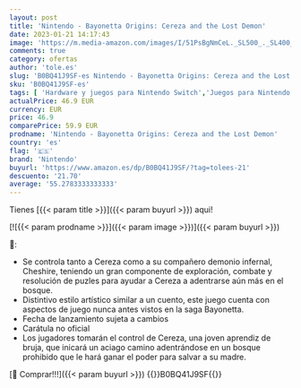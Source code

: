 ```yaml
---
layout: post
title: 'Nintendo - Bayonetta Origins: Cereza and the Lost Demon'
date: 2023-01-21 14:17:43
image: 'https://m.media-amazon.com/images/I/51PsBgNmCeL._SL500_._SL400_.jpg'
comments: true
category: ofertas
author: 'tole.es'
slug: 'B0BQ41J9SF-es Nintendo - Bayonetta Origins: Cereza and the Lost Demon'
sku: 'B0BQ41J9SF-es'
tags: [ 'Hardware y juegos para Nintendo Switch','Juegos para Nintendo Switch','Videojuegos','nintendo','🇪🇸', ]
actualPrice: 46.9 EUR
currency: EUR
price: 46.9
comparePrice: 59.9 EUR
prodname: 'Nintendo - Bayonetta Origins: Cereza and the Lost Demon'
country: 'es'
flag: '🇪🇸'
brand: 'Nintendo'
buyurl: 'https://www.amazon.es/dp/B0BQ41J9SF/?tag=tolees-21'
descuento: '21.70'
average: '55.2783333333333'
---
```


Tienes [{{< param title >}}]({{< param buyurl >}}) aqui!

[![{{< param prodname >}}]({{< param image >}})]({{< param buyurl >}})

🔎:

- Se controla tanto a Cereza como a su compañero demonio infernal, Cheshire, teniendo un gran componente de exploración, combate y resolución de puzles para ayudar a Cereza a adentrarse aún más en el bosque.
- Distintivo estilo artístico similar a un cuento, este juego cuenta con aspectos de juego nunca antes vistos en la saga Bayonetta.
- Fecha de lanzamiento sujeta a cambios
- Carátula no oficial
- Los jugadores tomarán el control de Cereza, una joven aprendiz de bruja, que inicará un aciago camino adentrándose en un bosque prohibido que le hará ganar el poder para salvar a su madre.

[🛒 Comprar!!!]({{< param buyurl >}})
{{<world>}}B0BQ41J9SF{{</world>}}
